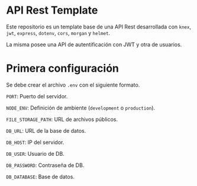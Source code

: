 # API Rest Template

Este repositorio es un template base de una API Rest desarrollada con `knex`, `jwt`, `express`, `dotenv`, `cors`, `morgan` y `helmet`.

La misma posee una API de autentificación con JWT y otra de usuarios.

# Primera configuración

Se debe crear el archivo `.env` con el siguiente formato.

`PORT`: Puerto del servidor.

`NODE_ENV`: Definición de ambiente (`development` o `production`).

`FILE_STORAGE_PATH`: URL de archivos públicos.

`DB_URL`: URL de la base de datos.

`DB_HOST`: IP del servidor.

`DB_USER`: Usuario de DB.

`DB_PASSWORD`: Contraseña de DB.

`DB_DATABASE`: Base de datos.
